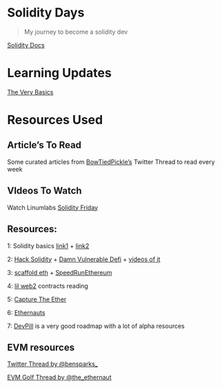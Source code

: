 # Solidity Days

>My journey to become a solidity dev

[Solidity Docs](https://docs.soliditylang.org/en/latest/)

# Learning Updates

[The Very Basics](./thebasics.md)




# Resources Used

## **Article’s To Read**

Some curated articles from [BowTiedPickle’s](https://twitter.com/BowTiedPickle/status/1494836973994979329) Twitter Thread to read every week

## **VIdeos To Watch**

Watch Linumlabs [Solidity Friday](https://youtube.com/playlist?list=PLtQA_IktTCnZcITKc6Bj2Y8jtf33n5ZDk) 




## Resources:

1: Solidity basics [link1](https://www.youtube.com/playlist?list=PLO5VPQH6OWdULDcret0S0EYQ7YcKzrigz) + [link2](https://www.youtube.com/playlist?list=PLO5VPQH6OWdVQwpQfw9rZ67O6Pjfo6q-p) 

2: [Hack Solidity](https://www.youtube.com/playlist?list=PLO5VPQH6OWdWsCgXJT9UuzgbC8SPvTRi5) + [Damn Vulnerable Defi](https://www.damnvulnerabledefi.xyz/) + [videos of it](https://www.youtube.com/playlist?list=PLO5VPQH6OWdXKPThrch6U0imGdD3pHLXi) 

3: [scaffold eth](https://docs.scaffoldeth.io/scaffold-eth/) + [SpeedRunEthereum](https://speedrunethereum.com/)

4: [lil web2](https://github.com/m1guelpf/lil-web3/tree/main/src) contracts reading

5: [Capture The Ether](https://capturetheether.com/)

6: [Ethernauts](https://ethernaut.openzeppelin.com/)

7: [DevPill](https://www.devpill.me/) is a very good roadmap with a lot of alpha resources

## EVM resources

[Twitter Thread by @bensparks_ ](https://twitter.com/bensparks_/status/1513238520575537162?s=20&t=yyhbzL48VIRhQapVH_2ioQ)

[EVM Golf Thread by @the_ethernaut](https://twitter.com/the_ethernaut/status/1502405820465795073?s=20&t=yyhbzL48VIRhQapVH_2ioQ)


